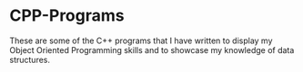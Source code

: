 # CPP-Programs
These are some of the C++ programs that I have written to display my Object Oriented Programming skills and to showcase my knowledge of data structures.
